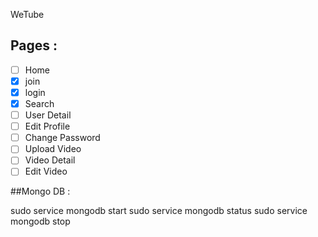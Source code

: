 WeTube

## Pages : 

- [ ] Home
- [X] join
- [X] login
- [X] Search
- [ ] User Detail
- [ ] Edit Profile
- [ ] Change Password
- [ ] Upload Video
- [ ] Video Detail
- [ ] Edit Video

##Mongo DB :

sudo service mongodb start
sudo service mongodb status
sudo service mongodb stop